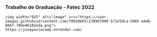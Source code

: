 ### Trabalho de Graduação - Fatec 2022

```
<img width="925" alt="image" src="https://user-images.githubusercontent.com/70010685/230967809-572e5dca-5085-4446-804f-709e46182eda.png">
https://josepaulocamp.onrender.com/
```
